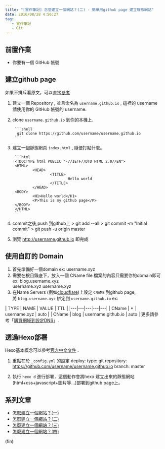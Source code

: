 ```yaml
---
title: "[實作筆記] 怎麼建立一個網站？(二) - 簡單用github page 建立靜態網站"
date: 2016/08/28 4:56:27 
tag:
   - 實作筆記
   - Git
---
```


## 前置作業

- 你要有一個 GitHub 帳號

## 建立github page

如果不排斥看原文，可以直接[參考](https://pages.github.com/)  

1. 建立一個 Repository , 並且命名為 `username.github.io` , 這裡的 username 請使用你的 GitHub 帳號的 username.  
2. clone `username.github.io` 到你的本機上.

        ```shell
         git clone https://github.com/username/username.github.io
        ```

3. 建立一個靜態網頁 `index.html` , 隨便打點什麼。  

        ```html
        <!DOCTYPE html PUBLIC "-//IETF//DTD HTML 2.0//EN">
        <HTML>
                <HEAD>
                        <TITLE>
                                Hello world
                        </TITLE>
                </HEAD>
        <BODY>
                <H1>Hello world</H1>
                <P>This is my github page</P>
        </BODY>
        </HTML>
        ```

4. commit之後,push 到github上
        > git add --all
        > git commit -m "Initial commit"
        > git push -u origin master

5. 瀏覽  <http://username.github.io> 即完成

## 使用自訂的 Domain

1. 首先準備好一個domain ex: username.xyz
2. 需要在根目錄底下，放入一個 CName file
檔案的內容只需要你的domain即可  
ex:
        blog.username.xyz  
        username.xyz
        username.xyz
3. 在Name Servers (例如[cloudflare](https://www.cloudflare.com/))上設定 `CNAME` 到github page,  
將 `blog.username.xyz` 綁定到 `username.github.io`
ex:

| TYPE | NAME | VALUE | TTL |
|---|---|---|---|---|
| CName  | * | username.xyz | auto |
| CName  | blog | username.github.io | auto |
更多請參考「[購買網域到設定DNS](http://blog.marsen.me/2016/08/21/setting_DNS_with_google/)」.

## 透過Hexo部署

Hexo基本概念可以參考[官方中文文件](https://hexo.io/zh-tw/docs/index.html) .

1. 重點在於 `_config.yml` 的設定
        deploy:
          type: git
          repository: <https://github.com/username/username.github.io>
          branch: master

2. 執行 `hexo d` 進行部署，這個動作會將hexo 建立出來的靜態網站(html+css+javascript+圖片等…)部署到github page上。

## 系列文章

- [怎麼建立一個網站？(一)](https://blog.marsen.me/2016/08/21/2016/setting_DNS_with_google/)
- [怎麼建立一個網站？(二)](https://blog.marsen.me/2016/08/28/2016/how_to_use_github_page/)
- [怎麼建立一個網站？(三)](https://blog.marsen.me/2016/09/04/2016/http2_by_cloudflare/)
- [怎麼建立一個網站？(四)](https://blog.marsen.me/2020/10/22/2020/google_domain_forward_mail/)

(fin)
